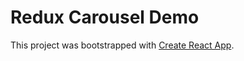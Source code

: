 # Redux Carousel Demo

This project was bootstrapped with [Create React App](https://github.com/facebookincubator/create-react-app).
